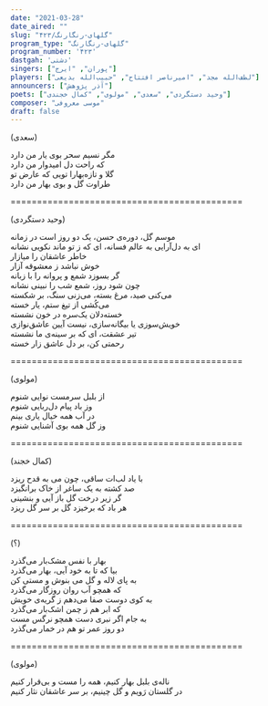 ```yaml
---
date: "2021-03-28"
date_aired: ""
slug: "گلهای-رنگارنگ/۴۲۳"
program_type: "گلهای-رنگارنگ"
program_number: '۴۲۳'
dastgah: 'دشتی'
singers: ["پوران", "ایرج"]
players: ["لطف‌الله مجد", "امیرناصر افتتاح", "حبیب‌الله بدیعی"]
announcers: ["آذر پژوهش"]
poets: ["وحید دستگردی", "سعدی", "مولوی", "کمال خجندی"]
composer: "موسی معروفی"
draft: false
---
```


(سعدی)  

مگر نسیم سحر بوی یار من دارد  
که راحت دل امیدوار من دارد  
گلا و تازه‌بهارا تویی که عارض تو  
طراوت گل و بوی بهار من دارد  

============================================  

(وحید دستگردی)  

موسم گل، دوره‌ی حسن، یک دو روز است در زمانه  
ای به دل‌آرایی به عالم فسانه، ای که ز تو ماند نکویی نشانه  
خاطر عاشقان را میازار  
خوش نباشد ز معشوقه آزار  
گر بسوزد شمع و پروانه را با زبانه  
چون شود روز، شمع شب را نبینی نشانه  
می‌کنی صید، مرغ بسته، می‌زنی سنگ، بر شکسته  
می‌کُشی از تیغ ستم، یار خسته  
خسته‌دلان یک‌سره در خون نشسته  
خویش‌سوزی یا بیگانه‌سازی، نیست آیین عاشق‌نوازی  
تیر عشقت، ای که بر سینه‌ی ما نشسته  
رحمتی کن، بر دل عاشق زار خسته  

============================================  

(مولوی)  

از بلبل سرمست نوایی شنوم  
وز باد پیام دل‌ربایی شنوم  
در آب همه خیال یاری بینم  
وز گل همه بوی آشنایی شنوم  

============================================  

(کمال خجند)  

با یاد لب‌ات ساقی، چون می به قدح ریزد  
صد کشته به یک ساغر از خاک برانگیزد  
گر زیر درخت گل باز آیی و بنشینی  
هر باد که برخیزد گل بر سر گل ریزد  

============================================  

(؟)  

بهار با نفس مشک‌بار می‌گذرد  
بیا که تا به خود آیی، بهار می‌گذرد  
به پای لاله و گل می بنوش و مستی کن  
که همچو آب روان روزگار می‌گذرد  
به کوی دوست صفا می‌دهم ز گریه‌ی خویش  
که ابر هم ز چمن اشک‌بار می‌گذرد  
به جام اگر نبری دست همچو نرگس مست  
دو روز عمر تو هم در خمار می‌گذرد  

============================================  

(مولوی)  

ناله‌ی بلبل بهار کنیم، همه را مست و بی‌قرار کنیم  
در گلستان رَویم و گل چینیم، بر سر عاشقان نثار کنیم  
